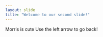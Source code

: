 ```yaml
---
layout: slide
title: "Welcome to our second slide!"
---
```

Morris is cute
Use the left arrow to go back!
